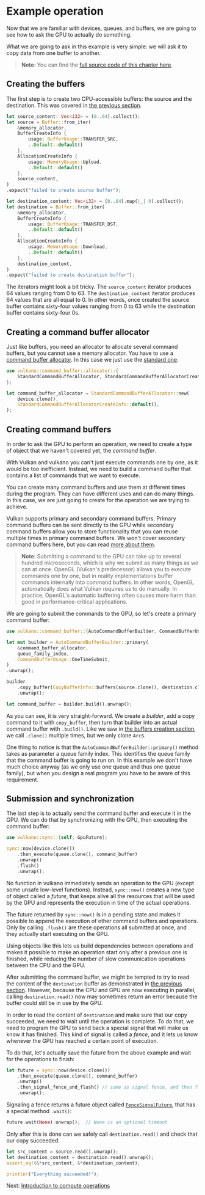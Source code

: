 # Example operation

Now that we are familiar with devices, queues, and buffers, we are going to see how to ask the GPU
to actually do something.

What we are going to ask in this example is very simple: we will ask it to copy data from one
buffer to another.

> **Note**: You can find the [full source code of this chapter
> here](https://github.com/vulkano-rs/vulkano-book/blob/main/chapter_code/src/bin/buffer_creation.rs).

## Creating the buffers

The first step is to create two CPU-accessible buffers: the source and the destination. This was 
covered in [the previous section](buffer_creation.html).

```rust
let source_content: Vec<i32> = (0..64).collect();
let source = Buffer::from_iter(
    &memory_allocator,
    BufferCreateInfo {
        usage: BufferUsage::TRANSFER_SRC,
        ..Default::default()
    },
    AllocationCreateInfo {
        usage: MemoryUsage::Upload,
        ..Default::default()
    },
    source_content,
)
.expect("failed to create source buffer");

let destination_content: Vec<i32> = (0..64).map(|_| 0).collect();
let destination = Buffer::from_iter(
    &memory_allocator,
    BufferCreateInfo {
        usage: BufferUsage::TRANSFER_DST,
        ..Default::default()
    },
    AllocationCreateInfo {
        usage: MemoryUsage::Download,
        ..Default::default()
    },
    destination_content,
)
.expect("failed to create destination buffer");
```

The iterators might look a bit tricky. The `source_content` iterator produces 64 values ranging
from 0 to 63. The `destination_content` iterator produces 64 values that are all equal to 0.
In other words, once created the source buffer contains sixty-four values ranging from 0 to 63
while the destination buffer contains sixty-four 0s.

## Creating a command buffer allocator

Just like buffers, you need an allocator to allocate several command buffers, but you cannot use
a memory allocator. You have to use a [command buffer 
allocator](https://docs.rs/vulkano/0.33.0/vulkano/command_buffer/allocator/trait.CommandBufferAllocator.html).
In this case we just use the [standard 
one](https://docs.rs/vulkano/0.33.0/vulkano/command_buffer/allocator/struct.StandardCommandBufferAllocator.html).

```rust
use vulkano::command_buffer::allocator::{
    StandardCommandBufferAllocator, StandardCommandBufferAllocatorCreateInfo,
};

let command_buffer_allocator = StandardCommandBufferAllocator::new(
    device.clone(),
    StandardCommandBufferAllocatorCreateInfo::default(),
);
```

## Creating command buffers

In order to ask the GPU to perform an operation, we need to create a type of object that we
haven't covered yet, the *command buffer*.

With Vulkan and vulkano you can't just execute commands one by one, as it would be too inefficient.
Instead, we need to build a command buffer that contains a list of commands that we want to
execute.

You can create many command buffers and use them at different times during the program. They can 
have different uses and can do many things. In this case, we are just going to create for the
operation we are trying to achieve.

Vulkan supports primary and secondary command buffers. Primary command buffers can be sent directly 
to the GPU while secondary command buffers allow you to store functionality that you can reuse 
multiple times in primary command buffers. We won't cover secondary command buffers here, but you 
can read [more about them](https://docs.rs/vulkano/0.33.0/vulkano/command_buffer/index.html).

> **Note**: Submitting a command to the GPU can take up to several hundred microseconds, which is
> why we submit as many things as we can at once.
> OpenGL (Vulkan's predecessor) allows you to execute commands one by one, but in reality
> implementations buffer commands internally into command buffers. In other words, OpenGL
> automatically does what Vulkan requires us to do manually. In practice, OpenGL's automatic
> buffering often causes more harm than good in performance-critical applications.

We are going to submit the commands to the GPU, so let's create a primary command buffer:

```rust
use vulkano::command_buffer::{AutoCommandBufferBuilder, CommandBufferUsage, CopyBufferInfo};

let mut builder = AutoCommandBufferBuilder::primary(
    &command_buffer_allocator,
    queue_family_index,
    CommandBufferUsage::OneTimeSubmit,
)
.unwrap();

builder
    .copy_buffer(CopyBufferInfo::buffers(source.clone(), destination.clone()))
    .unwrap();

let command_buffer = builder.build().unwrap();
```

As you can see, it is very straight-forward. We create a *builder*, add a copy command to it with
`copy_buffer`, then turn that builder into an actual command buffer with `.build()`. Like we saw in
[the buffers creation section](buffer_creation.html), we call `.clone()` multiple times, but we
only clone `Arc`s.

One thing to notice is that the `AutoCommandBufferBuilder::primary()` method takes as parameter a 
queue family index. This identifies the queue family that the command buffer is going to run on.
In this example we don't have much choice anyway (as we only use one queue and thus one queue
family), but when you design a real program you have to be aware of this requirement.

## Submission and synchronization

The last step is to actually send the command buffer and execute it in the GPU. We can do that by 
synchronizing with the GPU, then executing the command buffer:

```rust
use vulkano::sync::{self, GpuFuture};

sync::now(device.clone())
    .then_execute(queue.clone(), command_buffer)
    .unwrap()
    .flush()
    .unwrap();
```

No function in vulkano immediately sends an operation to the GPU (except some unsafe low-level 
functions). Instead, `sync::now()` creates a new type of object called a *future*, that keeps 
alive all the resources that will be used by the GPU and represents the execution in time of the 
actual operations.

The future returned by `sync::now()` is in a pending state and makes it possible to append the 
execution of other command buffers and operations. Only by calling `.flush()` are these operations 
all submitted at once, and they actually start executing on the GPU.

Using objects like this lets us build dependencies between operations and makes it possible to 
make an operation start only after a previous one is finished, while reducing the number of slow 
communication operations between the CPU and the GPU.

After submitting the command buffer, we might be tempted to try to read the content of the
`destination` buffer as demonstrated in [the previous section](buffer_creation.html).
However, because the CPU and GPU are now executing in parallel, calling `destination.read()`
now may sometimes return an error because the buffer could still be in use by the GPU.

In order to read the content of `destination` and make sure that our copy succeeded, we need to
wait until the operation is complete. To do that, we need to program the GPU to send back a special
signal that will make us know it has finished. This kind of signal is called a *fence*, and it lets
us know whenever the GPU has reached a certain point of execution.

To do that, let's actually save the future from the above example and wait for the operations to 
finish:

```rust
let future = sync::now(device.clone())
    .then_execute(queue.clone(), command_buffer)
    .unwrap()
    .then_signal_fence_and_flush() // same as signal fence, and then flush
    .unwrap();
```

Signaling a fence returns a future object called
[`FenceSignalFuture`](https://docs.rs/vulkano/0.33.0/vulkano/sync/future/struct.FenceSignalFuture.html),
that has a special method `.wait()`:

```rust
future.wait(None).unwrap();  // None is an optional timeout
```

Only after this is done can we safely call `destination.read()` and check that our copy succeeded.

```rust
let src_content = source.read().unwrap();
let destination_content = destination.read().unwrap();
assert_eq!(&*src_content, &*destination_content);

println!("Everything succeeded!");
```

Next: [Introduction to compute operations](../compute_pipeline/compute_intro.html)

